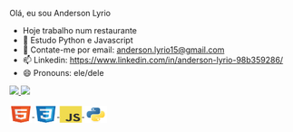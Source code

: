 Olá, eu sou Anderson Lyrio

- Hoje trabalho num restaurante
- 🌱 Estudo Python e Javascript
- 💬 Contate-me por email: anderson.lyrio15@gmail.com
- 📫 Linkedin: https://www.linkedin.com/in/anderson-lyrio-98b359286/
- 😄 Pronouns: ele/dele

<div>
  <a href="https://github.com/LyrioDev">
  <img height="180em" src="https://github-readme-stats.vercel.app/api?username=LyrioDev&theme=dracula&show_icons=true"/>
  <img height="180em" src="https://github-readme-stats.vercel.app/api/top-langs/?username=LyrioDev&layout=compact&langs_count=16&theme=dracula"/>
</div>
<div style="display: inline_block"><br>
  <img align="center" alt="Lyrio-HTML" height="30" width="40" src="https://raw.githubusercontent.com/devicons/devicon/master/icons/html5/html5-original.svg">
  <img align="center" alt="Lyrio-CSS3" height="30" width="40" src="https://raw.githubusercontent.com/devicons/devicon/master/icons/css3/css3-original.svg">
  <img align="center" alt="Lyrio-Python" height="30" width="40" src="https://raw.githubusercontent.com/devicons/devicon/master/icons/javascript/javascript-original.svg">
  <img align="center" alt="Lyrio-Js" height="30" width="40" src="https://raw.githubusercontent.com/devicons/devicon/master/icons/python/python-original.svg">
</div>
